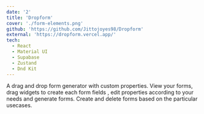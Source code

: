 ```yaml
---
date: '2'
title: 'Dropform'
cover: './form-elements.png'
github: 'https://github.com/Jittojoyes98/Dropform'
external: 'https://dropform.vercel.app/'
tech:
  - React
  - Material UI
  - Supabase
  - Zustand
  - Dnd Kit
---
```


A drag and drop form generator with custom properties. View your forms, drag widgets to create each form fields , edit properties according to your needs and generate forms. Create and delete forms based on the particular usecases.
